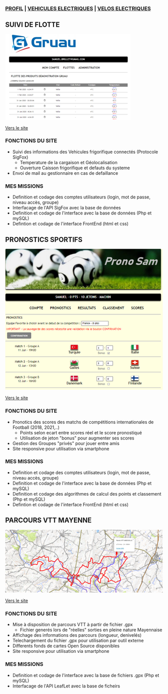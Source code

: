 ### [PROFIL](/index.md) | [VEHICULES ELECTRIQUES](/vu.md) | [VELOS ELECTRIQUES](/velo.md)

## SUIVI DE FLOTTE

<img src="flotte.png" alt="drawing" width="400"/>

[Vers le site](http://ginnov.gruau.free.fr)

### FONCTIONS DU SITE
- Suivi des informations des Vehicules frigorifique connectés (Protocole SigFox)
  - Temperature de la cargaison et Géolocalisation
  - Ouverture Caisson frigorifique et defauts du systeme
- Envoi de mail au gestionnaire en cas de defaillance

### MES MISSIONS
- Definition et codage des comptes utilisateurs (login, mot de passe, niveau accès, groupe)
- Interfacage de l'API SigFox avec la base de données 
- Definition et codage de l'interface avec la base de données (Php et mySQL)
- Defintion et codage de l'interface FrontEnd (html et css)

## PRONOSTICS SPORTIFS

<img src="pronostic.png" alt="drawing" width="600"/>

[Vers le site](http://www.pronostic.online)

### FONCTIONS DU SITE
- Pronotics des scores des matchs de compétitions internationales de Football (2018, 2021,..)
  - Points selon ecart entre scores réel et le score pronostiqué
  - Utilisation de jeton "bonus" pour augmenter ses scores
- Gestion des Groupes "privés" pour jouer entre amis
- Site responsive pour utilisation via smartphone

### MES MISSIONS
- Definition et codage des comptes utilisateurs (login, mot de passe, niveau accès, groupe)
- Definition et codage de l'interface avec la base de données (Php et mySQL)
- Definition et codage des algorithmes de calcul des points et classement (Php et mySQL)
- Defintion et codage de l'interface FrontEnd (html et css)


## PARCOURS VTT MAYENNE

<img src="vtt.png" alt="drawing" width="600"/>

[Vers le site](http://samuel.brillet.free.fr)

### FONCTIONS DU SITE
- Mise à disposition de parcours VTT à partir de fichier .gpx
  - Fichier generés lors de "réelles" sorties en pleine nature Mayennaise
- Affichage des informations des parcours (longueur, denivelés)
- Telechargement du fichier .gpx pour utilisation par outil externe
- Differents fonds de cartes Open Source disponibles
- Site responsive pour utilisation via smartphone

### MES MISSIONS
- Definition et codage de l'interface avec la base de fichiers .gpx (Php et mySQL)
- Interfacage de l'API LeafLet avec la base de ficheirs 
